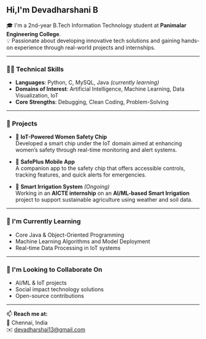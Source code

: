## Hi,I'm Devadharshani B

🎓 I'm a 2nd-year B.Tech Information Technology student at **Panimalar Engineering College**.  
💡 Passionate about developing innovative tech solutions and gaining hands-on experience through real-world projects and internships.

---

### 👩‍💻 Technical Skills
- **Languages**: Python, C, MySQL, Java *(currently learning)*
- **Domains of Interest**: Artificial Intelligence, Machine Learning, Data Visualization, IoT
- **Core Strengths**: Debugging, Clean Coding, Problem-Solving

---

### 🚀 Projects
- 🔐 **IoT-Powered Women Safety Chip**  
  Developed a smart chip under the IoT domain aimed at enhancing women’s safety through real-time monitoring and alert systems.
  
- 📱 **SafePlus Mobile App**  
  A companion app to the safety chip that offers accessible controls, tracking features, and quick alerts for emergencies.

- 🌾 **Smart Irrigation System** *(Ongoing)*  
  Working in an **AICTE internship** on an **AI/ML-based Smart Irrigation** project to support sustainable agriculture using weather and soil data.


---

### 🌱 I'm Currently Learning
- Core Java & Object-Oriented Programming  
- Machine Learning Algorithms and Model Deployment  
- Real-time Data Processing in IoT systems

---

### 🤝 I'm Looking to Collaborate On
- AI/ML & IoT projects  
- Social impact technology solutions  
- Open-source contributions

---

📫 **Reach me at:**  
📍 Chennai, India  
✉️ devadharshai13@gmail.com 

